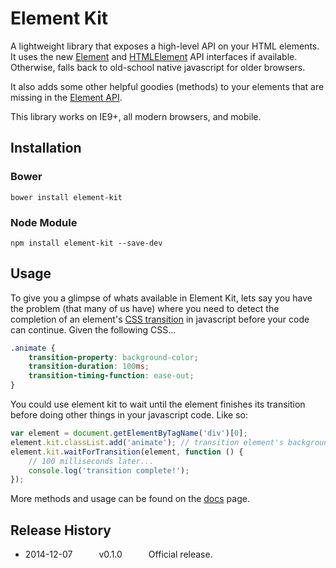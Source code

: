 # Element Kit

A lightweight library that exposes a high-level API on your HTML elements.  It uses the new [Element](https://developer.mozilla.org/en-US/docs/Web/API/Element) and [HTMLElement](https://developer.mozilla.org/en-US/docs/Web/API/HTMLElement) API interfaces if available. Otherwise, falls back to old-school native javascript for older browsers.

It also adds some other helpful goodies (methods) to your elements that are missing in the [Element API](https://developer.mozilla.org/en-US/docs/Web/API/Element).

This library works on IE9+, all modern browsers, and mobile.

## Installation

### Bower

```shell
bower install element-kit
```

### Node Module

```shell
npm install element-kit --save-dev
```

## Usage

To give you a glimpse of whats available in Element Kit, lets say you have the problem (that many of us have) where you need
to detect the completion of an element's [CSS transition](https://developer.mozilla.org/en-US/docs/Web/Guide/CSS/Using_CSS_transitions)
in javascript before your code can continue. Given the following CSS...


```css
.animate {
    transition-property: background-color;
    transition-duration: 100ms;
    transition-timing-function: ease-out;
}
```

You could use element kit to wait until the element finishes its transition before doing other things in your javascript code. Like so:

```javascript
var element = document.getElementByTagName('div')[0];
element.kit.classList.add('animate'); // transition element's background color
element.kit.waitForTransition(element, function () {
    // 100 milliseconds later...
    console.log('transition complete!');
});
```

More methods and usage can be found on the [docs](https://github.com/mkay581/element-kit/blob/master/docs/element.md) page.

## Release History

 * 2014-12-07   v0.1.0   Official release.
